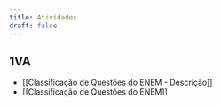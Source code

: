 ```yaml
---
title: Atividades
draft: false
---
```


## 1VA

- [[Classificação de Questões do ENEM - Descrição]]
- [[Classificação de Questões do ENEM]]